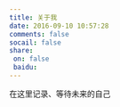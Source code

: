 ```yaml
---
title: 关于我
date: 2016-09-10 10:57:28
comments: false
socail: false
share:
 on: false
 baidu: 
---
```

在这里记录、等待未来的自己